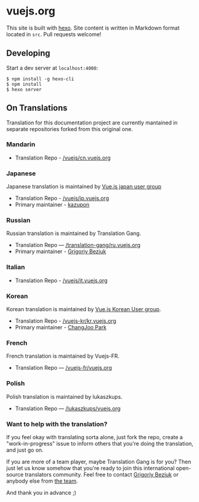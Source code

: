 # vuejs.org

This site is built with [hexo](http://hexo.io/). Site content is written in Markdown format located in `src`. Pull requests welcome!

## Developing

Start a dev server at `localhost:4000`:

```
$ npm install -g hexo-cli
$ npm install
$ hexo server
```

## On Translations

Translation for this documentation project are currently mantained in separate repositories forked from this original one.

### Mandarin

* Translation Repo - [/vuejs/cn.vuejs.org](https://github.com/vuejs/cn.vuejs.org)

### Japanese

Japanese translation is maintained by [Vue.js japan user group](https://github.com/vuejs-jp)

* Translation Repo - [/vuejs/jp.vuejs.org](https://github.com/vuejs/jp.vuejs.org)
* Primary maintainer - [kazupon](https://github.com/kazupon)

### Russian

Russian translation is maintained by Translation Gang.

* Translation Repo — [/translation-gang/ru.vuejs.org](https://github.com/translation-gang/ru.vuejs.org)
* Primary maintainer - [Grigoriy Beziuk](https://gbezyuk.github.io)

### Italian

* Translation Repo - [/vuejs/it.vuejs.org](https://github.com/vuejs/it.vuejs.org)

### Korean

Korean translation is maintained by [Vue.js Korean User group](https://github.com/vuejs-kr).

* Translation Repo - [/vuejs-kr/kr.vuejs.org](https://github.com/vuejs-kr/kr.vuejs.org)
* Primary maintainer - [ChangJoo Park](https://github.com/ChangJoo-Park)

### French

French translation is maintained by Vuejs-FR.

* Translation Repo — [/vuejs-fr/vuejs.org](https://github.com/vuejs-fr/vuejs.org)

### Polish

Polish translation is maintained by lukaszkups.

* Translation Repo — [/lukaszkups/vuejs.org](https://github.com/lukaszkups/vuejs.org)

### Want to help with the translation?

If you feel okay with translating sorta alone, just fork the repo, create a "work-in-progress" issue to inform others that you're doing the translation, and just go on.

If you are more of a team player, maybe Translation Gang is for you? Then just let us know somehow that you're ready to join this international open-source translators community. Feel free to contact [Grigoriy Beziuk](https://gbezyuk.github.io) or anybody else from [the team](https://github.com/orgs/translation-gang/people).

And thank you in advance ;)
